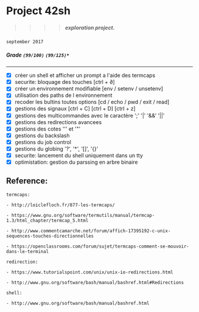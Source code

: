 # Project 42sh
>>>> ##### exploration project.
`september 2017`
##### Grade ``(99/100)`` ``(99/125)*``
--------  -----------------------

- [X] créer un shell et afficher un prompt a l'aide des termcaps
- [X] securite: bloquage des touches [ctrl + ∂]
- [X] créer un environnement modifiable [env / setenv / unsetenv]
- [X] utilisation des paths de l environnement
- [X] recoder les bultins toutes options [cd / echo / pwd / exit / read]
- [X] gestions des signaux [ctrl + C] [ctrl + D] [ctrl + z]
- [X] gestions des multicommandes avec le caractère ';' '|' '&&' '||'
- [X] gestions des redirections avancees
- [X] gestions des cotes ''' et '"'
- [X] gestions du backslash
- [X] gestions du job control
- [X] gestions du globing '?', '*', '[]', '{}'
- [X] securite: lancement du shell uniquement dans un tty
- [X] optimistation: gestion du parssing en arbre binaire

## Reference:
```
termcaps:

- http://loiclefloch.fr/877-les-termcaps/

- https://www.gnu.org/software/termutils/manual/termcap-1.3/html_chapter/termcap_5.html

- http://www.commentcamarche.net/forum/affich-17395192-c-unix-sequences-touches-directionnelles

- https://openclassrooms.com/forum/sujet/termcaps-comment-se-mouvoir-dans-le-terminal

redirection:

- https://www.tutorialspoint.com/unix/unix-io-redirections.html

- http://www.gnu.org/software/bash/manual/bashref.html#Redirections

shell:

- http://www.gnu.org/software/bash/manual/bashref.html
```